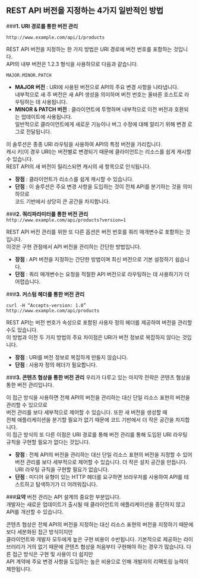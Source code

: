 ## REST API 버전을 지정하는 4가지 일반적인 방법

###**1. URI 경로를 통한 버전 관리**

`http://www.example.com/api/1/products`

REST API 버전을 지정하는 한 가지 방법은 URI 경로에 버전 번호를 포함하는 것입니다.  
API의 내부 버전은 1.2.3 형식을 사용하므로 다음과 같습니다.  

`MAJOR.MINOR.PATCH`

- **MAJOR 버전** : URI에 사용된 버전으로 API의 주요 변경 사항을 나타냅니다.  
내부적으로 새 주 버전은 새 API 생성을 의미하며 버전 번호는 올바른 호스트로 라우팅하는 데 사용됩니다.
- **MINOR & PATCH 버전** : 클라이언트에 투명하며 내부적으로 이전 버전과 호환되는 업데이트에 사용됩니다.  
일반적으로 클라이언트에게 새로운 기능이나 버그 수정에 대해 알리기 위해 변경 로그로 전달됩니다.

이 솔루션은 종종 URI 라우팅을 사용하여 API의 특정 버전을 가리킵니다.  
캐시 키(이 경우 URI)는 버전별로 변경되기 때문에 클라이언트는 리소스를 쉽게 캐시할 수 있습니다.  
REST API의 새 버전이 릴리스되면 캐시의 새 항목으로 인식됩니다.

- **장점** : 클라이언트가 리소스를 쉽게 캐시할 수 있습니다.
- **단점** : 이 솔루션은 주요 변경 사항을 도입하는 것이 전체 API를 분기하는 것을 의미하므로  
코드 기반에서 상당히 큰 공간을 차지합니다.

  
###**2. 쿼리파라미터를 통한 버전 관리**  
`http://www.example.com/api/products?version=1`  

REST API 버전 관리를 위한 또 다른 옵션은 버전 번호를 쿼리 매개변수로 포함하는 것입니다.  
이것은 구현 관점에서 API 버전을 관리하는 간단한 방법입니다.  
- **장점** : API 버전을 지정하는 간단한 방법이며 최신 버전으로 기본 설정하기 쉽습니다.
- **단점** : 쿼리 매개변수는 요청을 적절한 API 버전으로 라우팅하는 데 사용하기가 더 어렵습니다.

###**3. 커스텀 헤더를 통한 버전 관리**
```text
curl -H “Accepts-version: 1.0”
http://www.example.com/api/products
```
REST API는 버전 번호가 속성으로 포함된 사용자 정의 헤더를 제공하여 버전을 관리할 수도 있습니다.  
이 방법과 이전 두 가지 방법의 주요 차이점은 URI가 버전 정보로 복잡하지 않다는 것입니다.
- **장점** : URI를 버전 정보로 복잡하게 만들지 않습니다.
- **단점** : 사용자 정의 헤더가 필요합니다.

###**3. 콘텐츠 협상을 통한 버전 관리**
우리가 다루고 있는 마지막 전략은 콘텐츠 협상을 통한 버전 관리입니다.  

이 접근 방식을 사용하면 전체 API의 버전을 관리하는 대신 단일 리소스 표현의 버전을 관리할 수 있으므로  
버전 관리를 보다 세부적으로 제어할 수 있습니다. 또한 새 버전을 생성할 때  
전체 애플리케이션을 분기할 필요가 없기 때문에 코드 기반에서 더 작은 공간을 차지합니다.  
이 접근 방식의 또 다른 이점은 URI 경로를 통해 버전 관리를 통해 도입된 URI 라우팅 규칙을 구현할 필요가 없다는 것입니다.
- **장점** : 전체 API의 버전을 관리하는 대신 단일 리소스 표현의 버전을 지정할 수 있어  
  버전 관리를 보다 세부적으로 제어할 수 있습니다. 더 작은 설치 공간을 만듭니다.  
  URI 라우팅 규칙을 구현할 필요가 없습니다.
- **단점** : 미디어 유형이 있는 HTTP 헤더를 요구하면 브라우저를 사용하여 API를 테스트하고 탐색하기가 더 어려워집니다.

###**요약**
버전 관리는 API 설계의 중요한 부분입니다.  
개발자는 새로운 업데이트가 출시될 때 클라이언트의 애플리케이션을 중단하지 않고 API를 개선할 수 있습니다.  

콘텐츠 협상은 전체 API의 버전을 지정하는 대신 리소스 표현의 버전을 지정하기 때문에 보다 세분화된 접근 방식이지만  
클라이언트와 개발자 모두에게 높은 구현 비용이 수반됩니다. 기본적으로 제공하는 라이브러리가 거의 없기 때문에 
콘텐츠 협상을 처음부터 구현해야 하는 경우가 많습니다. 다른 접근 방식은 구현 및 사용이 더 쉽지만  
API 계약에 주요 변경 사항을 도입하는 높은 비용으로 인해 개발자의 리팩토링 능력이 제한됩니다.